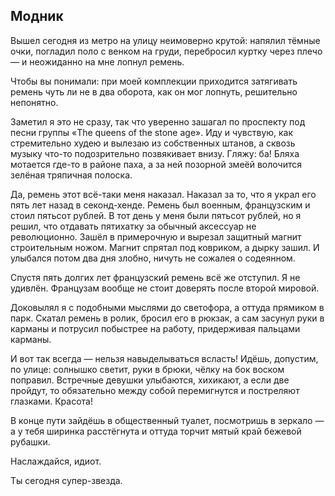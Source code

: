 ## Модник

Вышел сегодня из метро на улицу неимоверно крутой: напялил тёмные очки, погладил поло с венком на груди, перебросил куртку через плечо — и неожиданно на мне лопнул ремень.

Чтобы вы понимали: при моей комплекции приходится затягивать ремень чуть ли не в два оборота, как он мог лопнуть, решительно непонятно.

Заметил я это не сразу, так что уверенно зашагал по проспекту под песни группы «The queens of the stone age». Иду и чувствую, как стремительно худею и вылезаю из собственных штанов, а сквозь музыку что-то подозрительно позвякивает внизу. Гляжу: ба! Бляха мотается где-то в районе паха, а за ней позорной змеёй волочится зелёная тряпичная полоска.

Да, ремень этот всё-таки меня наказал. Наказал за то, что я украл его пять лет назад в секонд-хенде. Ремень был военным, французским и стоил пятьсот рублей. В тот день у меня были пятьсот рублей, но я решил, что отдавать пятихатку за обычный аксессуар не революционно. Зашёл в примерочную и вырезал защитный магнит строительным ножом. Магнит спрятал под ковриком, а дырку зашил. И улыбался потом два дня злобно, ничуть не сожалея о содеянном.

Спустя пять долгих лет французский ремень всё же отступил. Я не удивлён. Французам вообще не стоит доверять после второй мировой.

Доковылял я с подобными мыслями до светофора, а оттуда прямиком в парк. Скатал ремень в ролик, бросил его в рюкзак, а сам засунул руки в карманы и потрусил побыстрее на работу, придерживая пальцами карманы.

И вот так всегда — нельзя навыделываться всласть! Идёшь, допустим, по улице: солнышко светит, руки в брюки, чёлку на бок воском поправил. Встречные девушки улыбаются, хихикают, а если две пройдут, то обязательно между собой перемигнутся и постреляют глазками. Красота!

В конце пути зайдёшь в общественный туалет, посмотришь в зеркало — а у тебя ширинка расстёгнута и оттуда торчит мятый край бежевой рубашки.

Наслаждайся, идиот.

Ты сегодня супер-звезда.
